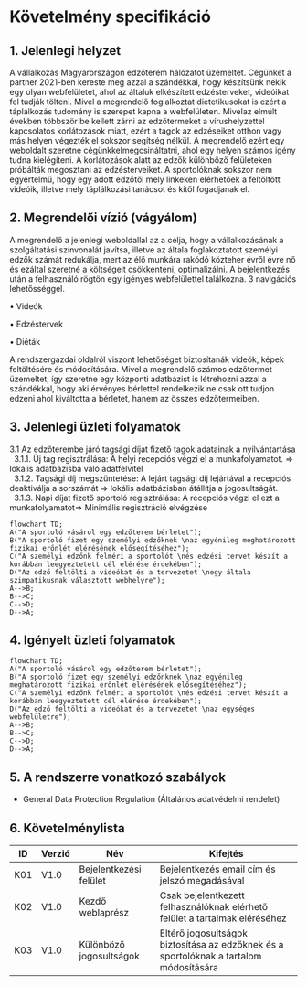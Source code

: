 # Követelmény specifikáció


## 1. Jelenlegi helyzet

A vállalkozás Magyarországon edzőterem hálózatot üzemeltet.
Cégünket a partner 2021-ben kereste meg azzal a szándékkal, hogy készítsünk nekik egy olyan webfelületet, ahol az általuk elkészített edzésterveket, videóikat fel tudják tölteni.
Mivel a megrendelő foglalkoztat dietetikusokat is ezért a táplálkozás tudomány is szerepet kapna a webfelületen.
 Mivelaz elmúlt években többször be kellett zárni az edzőtermeket a vírushelyzettel kapcsolatos korlátozások miatt, ezért a tagok az edzéseiket otthon vagy más helyen végezték el sokszor segítség nélkül.
A megrendelő ezért egy weboldalt szeretne cégünkkelmegcsináltatni, ahol egy helyen számos igény tudna kielégíteni.
A korlátozások alatt az edzők különböző felületeken próbálták megosztani az edzésterveiket. A sportolóknak sokszor nem egyértelmű, hogy egy adott edzőtől mely linkeken elérhetőek a feltöltött videóik, illetve mely táplálkozási tanácsot és kitől fogadjanak el.

## 2. Megrendelői vízió (vágyálom)

A megrendelő a jelenlegi weboldallal az a célja, hogy a vállalkozásának a szolgáltatási színvonalát javítsa, illetve az általa foglakoztatott személyi edzők számát redukálja, mert az élő munkára rakódó közteher évről évre nő és ezáltal szeretné a költségeit csökkenteni, optimalizálni.
A bejelentkezés után a felhasználó rögtön egy igényes webfelülettel találkozna. 3 navigációs lehetősséggel.

  •	Videók

  •	Edzéstervek

  •	Diéták

A rendszergazdai oldalról viszont lehetőséget biztosítanák videók, képek feltöltésére és módosítására.
Mivel a megrendelő számos edzőtermet üzemeltet, így szeretne egy központi adatbázist is létrehozni azzal a szándékkal, hogy 
aki érvényes bérlettel rendelkezik ne csak ott tudjon edzeni ahol kiváltotta a bérletet, hanem az összes edzőtermeiben.

## 3. Jelenlegi üzleti folyamatok

3.1	Az edzőterembe járó tagsági díjat fizető tagok adatainak a nyilvántartása</br>
 &nbsp; 3.1.1.	Új tag regisztrálása: A helyi recepciós végzi el a munkafolyamatot.  => lokális adatbázisba való adatfelvitel</br>
 &nbsp; 3.1.2.	Tagsági díj megszüntetése: A lejárt tagsági díj lejártával a recepciós deaktiválja a sorszámát => lokális adatbázisban átállítja a jogosultságát.</br>
 &nbsp; 3.1.3. Napi díjat fizető sportoló regisztrálása: A recepciós végzi el ezt a munkafolyamatot=>  Minimális regisztráció elvégzése 
```mermaid
flowchart TD;
A("A sportoló vásárol egy edzőterem bérletet");
B("A sportoló fizet egy személyi edzőknek \naz egyénileg meghatározott fizikai erőnlét elérésének elősegítéséhez");
C("A személyi edzőnk felméri a sportolót \nés edzési tervet készít a korábban leegyeztetett cél elérése érdekében");
D("Az edző feltölti a videókat és a tervezetet \negy általa szimpatikusnak választott webhelyre");
A-->B;
B-->C;
C-->D;
D-->A;
```

## 4. Igényelt üzleti folyamatok

```mermaid
flowchart TD;
A("A sportoló vásárol egy edzőterem bérletet");
B("A sportoló fizet egy személyi edzőnknek \naz egyénileg meghatározott fizikai erőnlét elérésének elősegítéséhez");
C("A személyi edzőnk felméri a sportolót \nés edzési tervet készít a korábban leegyeztetett cél elérése érdekében");
D("Az edző feltölti a videókat és a tervezetet \naz egységes webfelületre");
A-->B;
B-->C;
C-->D;
D-->A;
```

## 5. A rendszerre vonatkozó szabályok
 - General Data Protection Regulation (Általános adatvédelmi rendelet)

## 6. Követelménylista

ID|Verzió|Név|Kifejtés
--|------|---|--------
K01|V1.0|Bejelentkezési felület|Bejelentkezés email cím és jelszó megadásával
K02|V1.0|Kezdő weblaprész|Csak bejelentkezett felhasználóknak elérhető felület a tartalmak eléréséhez
K03|V1.0|Különböző jogosultságok|Eltérő jogosultságok biztosítása az edzőknek és a sportolóknak a tartalom módosítására

